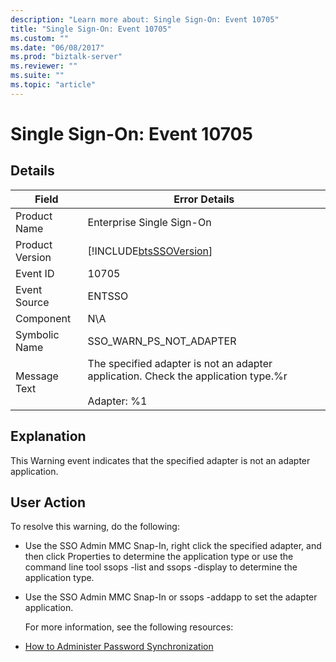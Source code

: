 ```yaml
---
description: "Learn more about: Single Sign-On: Event 10705"
title: "Single Sign-On: Event 10705"
ms.custom: ""
ms.date: "06/08/2017"
ms.prod: "biztalk-server"
ms.reviewer: ""
ms.suite: ""
ms.topic: "article"
---
```

# Single Sign-On: Event 10705
## Details  

| Field | Error Details |
|-----------------|------------------------------------------------------------------------------------------------------------|
|  Product Name   |                                         Enterprise Single Sign-On                                          |
| Product Version |                         [!INCLUDE[btsSSOVersion](../includes/btsssoversion-md.md)]                         |
|    Event ID     |                                                   10705                                                    |
|  Event Source   |                                                   ENTSSO                                                   |
|    Component    |                                                    N\A                                                     |
|  Symbolic Name  |                                          SSO_WARN_PS_NOT_ADAPTER                                           |
|  Message Text   | The specified adapter is not an adapter application. Check the application type.%r<br /><br /> Adapter: %1 |

## Explanation  
 This Warning event indicates that the specified adapter is not an adapter application.  

## User Action  
 To resolve this warning, do the following:  

- Use the SSO Admin MMC Snap-In, right click the specified adapter, and then click Properties to determine the application type or use the command line tool  ssops -list and ssops -display to determine the application type.  

- Use the SSO Admin MMC Snap-In or ssops -addapp to set the adapter application.  

  For more information, see the following resources:  

- [How to Administer Password Synchronization](../core/how-to-administer-password-synchronization.md)
